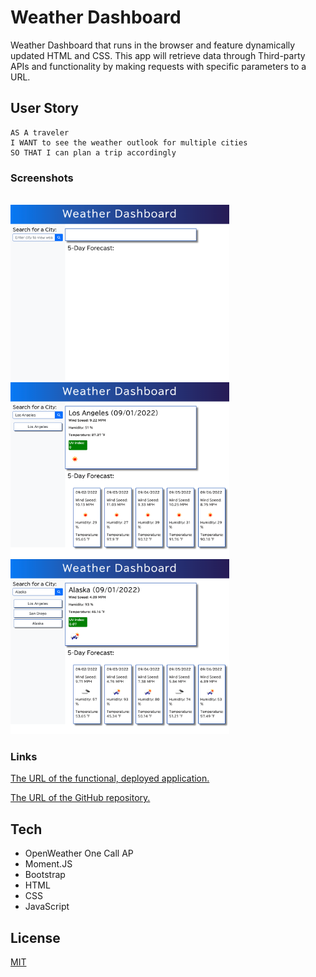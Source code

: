 # Weather Dashboard


Weather Dashboard that runs in the browser and feature dynamically updated HTML and CSS. This app will retrieve data through Third-party APIs and functionality by making requests with specific parameters to a URL.  

## User Story

```
AS A traveler
I WANT to see the weather outlook for multiple cities
SO THAT I can plan a trip accordingly
```


### Screenshots

<br><img src="./Assets/images/screenshot1.png" alt="screenshot of starting page" width="350"/>
<br><img src="./Assets/images/screenshot2.png" alt="screenshot of seach city and show weather" width="350"/>
<br><img src="./Assets/images/screenshot3.png" alt="screenshot of search history page" width="350"/>

### Links

[The URL of the functional, deployed application.](https://noori36.github.io/Weather-Dashboard/)

[The URL of the GitHub repository.](https://github.com/noori36/Weather-Dashboard)

## Tech

- OpenWeather One Call AP
- Moment.JS
- Bootstrap
- HTML
- CSS
- JavaScript

## License

[MIT](https://choosealicense.com/licenses/mit/)


